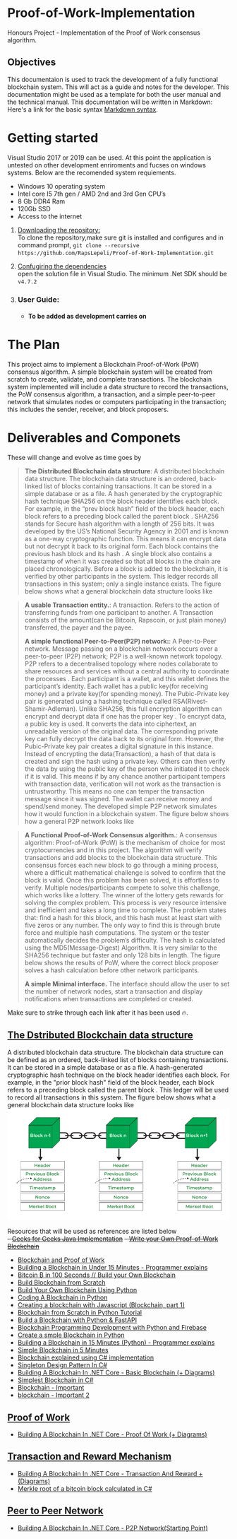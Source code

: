 # Proof-of-Work-Implementation
Honours Project - Implementation of the Proof of Work consensus algorithm.

## Objectives
This documentaion is used to track the development of a fully functional blockchain system. This will act as a guide and notes for the developer. This documentation might be used as a template for both the user manual and the technical manual. This documentation will be written in Markdown: Here's a link for the basic syntax [Markdown syntax](https://www.markdownguide.org/basic-syntax/).<br>
# Getting started
Visual Studio 2017 or 2019 can be used. At this point the application is untested on other development enriroments and fucses on windows systems. Below are the recomended system requiements.

- Windows 10 operating system
- Intel core I5 7th gen / AMD 2nd and 3rd Gen CPU’s
- 8 Gb DDR4 Ram
- 120Gb SSD
- Access to the internet 

1. <u>Downloading the repository:</u><br> 
To clone the repository,make sure git is installed and configures and  in command prompt,  `git clone --recursive https://github.com/RapsLepeli/Proof-of-Work-Implementation.git`

2. <u>Confugiring the dependencies</u><br>
open the solution file in Visual Studio. The minimum .Net SDK should be `v4.7.2`

3. ### User Guide: 
    - #### To be added as development carries on
 
# The Plan
  This project aims to implement a Blockchain Proof-of-Work (PoW) consensus algorithm. A simple blockchain system will be created from scratch to create, validate, and complete transactions. The blockchain system implemented will include a data structure to record the transactions, the PoW consensus algorithm, a transaction, and a simple peer-to-peer network that simulates nodes or computers participating in the transaction; this includes the sender, receiver, and block proposers. 
  
# Deliverables and Componets
These will change and evolve as time goes by
>	**The Distributed Blockchain data structure**: A distributed blockchain data structure. The blockchain data structure is an ordered, back-linked list of blocks containing transactions. It can be stored in a simple database or as a file. A hash generated by the cryptographic hash technique SHA256 on the block header identifies each block. For example, in the “prev block hash” field of the block header, each block refers to a preceding block called the parent block . 
SHA256 stands for Secure hash algorithm with a length of 256 bits. It was developed by the US’s National Security Agency in 2001 and is known as a one-way cryptographic function. This means it can encrypt data but not decrypt it back to its original form. Each block contains the previous hash block and its hash . A single block also contains a timestamp of when it was created so that all blocks in the chain are placed chronologically. Before a block is added to the blockchain, it is verified by other participants in the system. This ledger records all transactions in this system; only a single instance exists. The figure below shows what a general blockchain data structure looks like

>
>	**A usable Transaction entity.**: A transaction. Refers to the action of transferring funds from one participant to another. A Transaction consists of the amount(can be Bitcoin, Rapscoin, or just plain money) transferred, the payer and the payee. 
>
>	**A simple functional Peer-to-Peer(P2P) network:**:	A Peer-to-Peer network. Message passing on a blockchain network occurs over a peer-to-peer (P2P) network; P2P is a well-known network topology. P2P refers to a decentralised topology where nodes collaborate to share resources and services without a central authority to coordinate the processes . Each participant is a wallet, and this wallet defines the participant’s identity. Each wallet has a public key(for receiving money) and a private key(for spending money). The Pubic-Private key pair is generated using a hashing technique called RSA(Rivest-Shamir-Adleman). Unlike SHA256, this full encryption algorithm can encrypt and decrypt data if one has the proper key .
To encrypt data, a public key is used. It converts the data into ciphertext, an unreadable version of the original data. The corresponding private key can fully decrypt the data back to its original form. However, the Pubic-Private key pair creates a digital signature in this instance. Instead of encrypting the data(Transaction), a hash of that data is created and sign the hash using a private key. Others can then verify the data by using the public key of the person who initiated it to check if it is valid. This means if by any chance another participant tempers with transaction data, verification will not work as the transaction is untrustworthy. This means no one can temper the transaction message since it was signed. The wallet can receive money and spend/send money. The developed simple P2P network simulates how it would function in a blockchain system. The figure below shows how a general P2P network looks like

>
>	**A Functional Proof-of-Work Consensus algorithm.**: A consensus algorithm: Proof-of-Work (PoW) is the mechanism of choice for most cryptocurrencies  and in this project. The algorithm will verify transactions and add blocks to the blockchain data structure. This consensus forces each new block to go through a mining process, where a difficult mathematical challenge is solved to confirm that the block is valid. Once this problem has been solved, it is effortless to verify. Multiple nodes/participants compete to solve this challenge, which works like a lottery. The winner of the lottery gets rewards for solving the complex problem. This process is very resource intensive and inefficient and takes a long time to complete. The problem states that:  find a hash for this block, and this hash must at least start with five zeros or any number. The only way to find this is through brute force and multiple hash computations. The system or the tester automatically decides the problem’s difficulty. The hash is calculated using the MD5(Message-Digest) Algorithm. It is very similar to the SHA256 technique but faster and only 128 bits in length. The figure below shows the results of PoW, where the correct block proposer solves a hash calculation before other network participants.
>
>	**A simple Minimal interface.** The interface should allow the user to set the number of network nodes, start a transaction and display notifications when transactions are completed or created.

Make sure to strike through each link after it has been used :fire:.

## <u>The Dstributed Blockchain data structure</u><br>

A distributed blockchain data structure. The blockchain data structure can be defined as an ordered, back-linked list of blocks containing transactions. It can be stored in a simple database or as a file. A hash-generated cryptographic hash technique on the block header identifies each block. For example, in the "prior block hash" field of the block header, each block refers to a preceding block called the parent block . This ledger will be used to record all transactions in this system. The figure below shows what a general blockchain data structure looks like ![Basic Structure](/assets/Structureofblocksinblockchain.png)

Resources that will be used as references are listed below<br>
~~- [Geeks for Geeks Java Implementation](https://www.geeksforgeeks.org/implementation-of-blockchain-in-java/?ref=rp)~~
~~- [Write your Own Proof-of-Work Blockchain](https://www.jmeiners.com/tiny-blockchain/)~~
- [Blockchain and Proof of Work](https://marceloh-web.medium.com/blockchain-and-proof-of-work-f35ffc33c459)
- [Building a Blockchain in Under 15 Minutes - Programmer explains](https://www.youtube.com/watch?v=baJYhYsHkLM)
- [Bitcoin ₿ in 100 Seconds // Build your Own Blockchain](https://www.youtube.com/watch?v=qF7dkrce-mQ)
- [Build Blockchain from Scratch](https://youtube.com/playlist?list=PLCQ3cvOTrX6DlfYPigIw4QiNnE3wnoAxR)
- [Build Your Own Blockchain Using Python](https://www.youtube.com/watch?v=Jt9MYcSsVzs)
- [Coding A Blockchain in Python](https://www.youtube.com/watch?v=pYasYyjByKI)
- [Creating a blockchain with Javascript (Blockchain, part 1)](https://www.youtube.com/watch?v=zVqczFZr124)
- [Blockchain from Scratch in Python Tutorial](https://www.youtube.com/watch?v=alNU9AVWkQk)
- [Build a Blockchain with Python & FastAPI](https://www.youtube.com/watch?v=G5M4bsxR-7E)
- [Blockchain Programming Development with Python and Firebase](https://www.youtube.com/watch?v=DFP9x5QS8tk)
- [Create a smple Blockchain  in Python](https://www.youtube.com/@SkoloOnline/search?query=blockchain)
- [Building a Blockchain in 15 Minutes (Python) - Programmer explains](https://www.youtube.com/watch?v=4FwBB6vhilU&pp=ygUaY3JlYXRlIGEgc21wbGUgQmxvY2tjaGFpbiA%3D)
- [Simple Blockchain in 5 Minutes](https://www.youtube.com/watch?v=MViBvQXQ3mM)
- [Blockchain explained using C# implementation](https://towardsdatascience.com/blockchain-explained-using-c-implementation-fb60f29b9f07)
- [Singleton Design Pattern In C#](https://www.c-sharpcorner.com/UploadFile/8911c4/singleton-design-pattern-in-C-Sharp/)
- [Building A Blockchain In .NET Core - Basic Blockchain (+ Diagrams)](https://www.c-sharpcorner.com/article/blockchain-basics-building-a-blockchain-in-net-core/)
- [Simplest Blockchain in C#](https://dev.to/amir_ashy/simplest-blockchain-in-c-1f70)
- [Blockchain - Important](https://www.youtube.com/watch?v=V6lqdJPDzI0&list=PLXLkA7FAishohjZkwmPTACpCIXKvc7Fyl&index=4&ab_channel=Hacked)
- [blockchain - Important 2](https://putukusuma.medium.com/developing-simple-crypto-application-using-c-48258c2d4e45)

## <u>Proof of Work</u><br>
- [Building A Blockchain In .NET Core - Proof Of Work (+ Diagrams)](https://www.c-sharpcorner.com/article/building-a-blockchain-in-net-core-proof-of-work/)

## <u>Transaction and Reward Mechanism</u><br>

- [Building A Blockchain In .NET Core - Transaction And Reward + (Diagrams)](https://www.c-sharpcorner.com/article/building-a-blockchain-in-net-core-transaction-and-reward/)
- [Merkle root of a bitcoin block calculated in C#](https://medium.com/coinmonks/merkle-root-of-a-bitcoin-block-calculated-in-c-8c659a3b3290)

## <u>Peer to Peer Network</u><br>

- [Building A Blockchain In .NET Core - P2P Network(Starting Point)](https://www.c-sharpcorner.com/article/building-a-blockchain-in-net-core-p2p-network/)